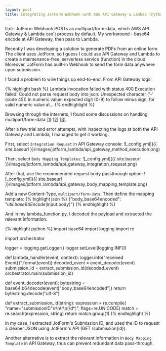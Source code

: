 ```yaml
---
layout: post
title: Integrating JotForm Webhook with AWS API Gateway & Lambda (Python)
---
```


tl;dr: JotForm Webhook POSTs as multipart/form-data, which AWS API Gateway & Lambda can't process by default. My workaround - base64 encode at API Gateway, then pass to Lambda.

Recently I was developing a solution to generate PDFs from an online form. The client uses JotForm, so I guess I could use API Gateway and Lambda to create a maintenance-free, serverless service (function) in the cloud. Moreover, JotForm has built-in Webhook to send the form data anywhere upon submission.

I faced a problem to wire things up end-to-end. From API Gateway logs:

{% highlight bash %}
Lambda invocation failed with status 400
Execution failed: Could not parse request body into json:
Unexpected character ('-' (code 45)) in numeric value:
expected digit (0-9) to follow minus sign,
for valid numeric value at...
{% endhighlight %}

Browsing through the internets, I found some discussions on handling multipart/form-data [[1]](http://stackoverflow.com/q/31645205) [[2]](http://stackoverflow.com/q/33981482) [[3]](https://aws.amazon.com/blogs/compute/amazon-api-gateway-mapping-improvements/).

After a few trial and error attempts, with inspecting the logs at both the API Gateway and Lambda, I managed to get it working.

First, select `Integration Request` in API Gateway console:
![_config.yml]({{ site.baseurl }}/images/jotform_lambda/api_gateway_method_execution.png)

Then, select `Body Mapping Templates`:
![_config.yml]({{ site.baseurl }}/images/jotform_lambda/api_gateway_integration_request.png)

After that, use the recommended request body passthrough option: 
![_config.yml]({{ site.baseurl }}/images/jotform_lambda/api_gateway_body_mapping_template.png)

Add a new Content-Type, `multipart/form-data`. Then define the mapping template:
{% highlight json %}
{"body_base64encoded": "$util.base64Encode($input.body)"}
{% endhighlight %}

And in my lambda_function.py, I decoded the payload and extracted the relevant information.

{% highlight python %}
import base64
import logging
import re

import orchestrator

logger = logging.getLogger()
logger.setLevel(logging.INFO)


def lambda_handler(event, context):
    logger.info("received Event{}".format(event))
    decoded_event = event_decoder(event)
    submission_id = extract_submission_id(decoded_event)
    orchestrator.main(submission_id)


def event_decoder(event):
    bytestring = base64.b64decode(event["body_base64encoded"])
    return bytestring.decode("utf-8")


def extract_submission_id(string):
    expression = re.compile(
    	"name\=\"submissionID\"\\r\\n\\r\\n(\d*)",
        flags=re.UNICODE)
    match = re.search(expression, string)
    return match.group(1)
{% endhighlight %}

In my case, I extracted JotForm's Submission ID, and used the ID to request a cleaner JSON using JotForm's API (GET /submission{id}).

Another alternative is to extract the relevant information in `Body Mapping Template` in API Gateway, thus can prevent redundant data pass-through.